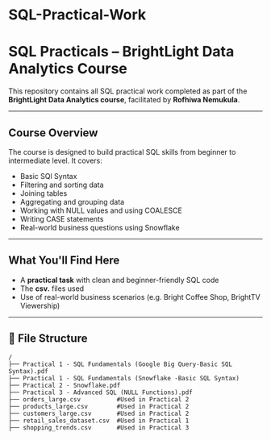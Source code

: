 # SQL-Practical-Work
# SQL Practicals – BrightLight Data Analytics Course

This repository contains all SQL practical work completed as part of the **BrightLight Data Analytics course**, facilitated by **Rofhiwa Nemukula**.

---

## Course Overview

The course is designed to build practical SQL skills from beginner to intermediate level. It covers:

- Basic SQl Syntax
- Filtering and sorting data
- Joining tables
- Aggregating and grouping data
- Working with NULL values and using COALESCE
- Writing CASE statements 
- Real-world business questions using Snowflake

---

## What You'll Find Here

- A **practical task** with clean and beginner-friendly SQL code
- The **csv.** files used
- Use of real-world business scenarios (e.g. Bright Coffee Shop, BrightTV Viewership)

---

## 📂 File Structure

```text
/
├── Practical 1 - SQL Fundamentals (Google Big Query-Basic SQL Syntax).pdf 
├── Practical 1 - SQL Fundamentals (Snowflake -Basic SQL Syntax)
├── Practical 2 - Snowflake.pdf
├── Practical 3 - Advanced SQL (NULL Functions).pdf
├── orders_large.csv          #Used in Practical 2
├── products_large.csv        #Used in Practical 2
├── customers_large.csv       #Used in Practical 2
├── retail_sales_dataset.csv  #Used in Practical 1
├── shopping_trends.csv       #Used in Practical 3

